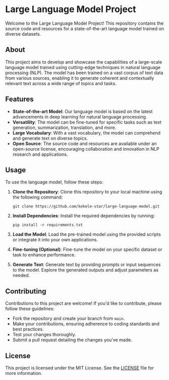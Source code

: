 # Large Language Model Project

Welcome to the Large Language Model Project! This repository contains the source code and resources for a state-of-the-art language model trained on diverse datasets.

## About

This project aims to develop and showcase the capabilities of a large-scale language model trained using cutting-edge techniques in natural language processing (NLP). The model has been trained on a vast corpus of text data from various sources, enabling it to generate coherent and contextually relevant text across a wide range of topics and tasks.

## Features

- **State-of-the-art Model**: Our language model is based on the latest advancements in deep learning for natural language processing.
- **Versatility**: The model can be fine-tuned for specific tasks such as text generation, summarization, translation, and more.
- **Large Vocabulary**: With a vast vocabulary, the model can comprehend and generate text on diverse topics.
- **Open Source**: The source code and resources are available under an open-source license, encouraging collaboration and innovation in NLP research and applications.

## Usage

To use the language model, follow these steps:

1. **Clone the Repository**: Clone this repository to your local machine using the following command:

    ```
    git clone https://github.com/kekele-star/large-language-model.git
    ```

2. **Install Dependencies**: Install the required dependencies by running:

    ```
    pip install -r requirements.txt
    ```

3. **Load the Model**: Load the pre-trained model using the provided scripts or integrate it into your own applications.

4. **Fine-tuning (Optional)**: Fine-tune the model on your specific dataset or task to enhance performance.

5. **Generate Text**: Generate text by providing prompts or input sequences to the model. Explore the generated outputs and adjust parameters as needed.

## Contributing

Contributions to this project are welcome! If you'd like to contribute, please follow these guidelines:

- Fork the repository and create your branch from `main`.
- Make your contributions, ensuring adherence to coding standards and best practices.
- Test your changes thoroughly.
- Submit a pull request detailing the changes you've made.

## License

This project is licensed under the MIT License. See the [LICENSE](LICENSE) file for more information.
